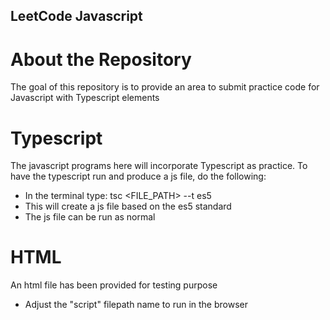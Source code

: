## LeetCode Javascript

# About the Repository
The goal of this repository is to provide an area to submit practice code for Javascript with Typescript elements

# Typescript
The javascript programs here will incorporate Typescript as practice. 
To have the typescript run and produce a js file, do the following:
* In the terminal type: tsc <FILE_PATH> --t es5
* This will create a js file based on the es5 standard
* The js file can be run as normal

# HTML
An html file has been provided for testing purpose
* Adjust the "script" filepath name to run in the browser